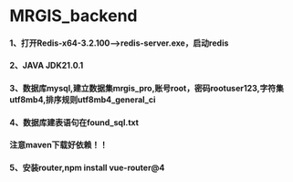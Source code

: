 # MRGIS_backend

#### 1、打开Redis-x64-3.2.100-->redis-server.exe，启动redis

#### 2、JAVA JDK21.0.1

#### 3、数据库mysql,建立数据集mrgis_pro,账号root，密码rootuser123,字符集utf8mb4,排序规则utf8mb4_general_ci

#### 4、数据库建表语句在found_sql.txt

#### 注意maven下载好依赖！！

#### 5、安装router,npm install vue-router@4

